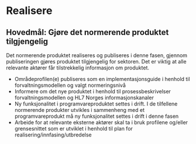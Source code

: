 # Realisere

## Hovedmål: Gjøre det normerende produktet tilgjengelig  

Det normerende produktet realiseres og publiseres i denne fasen, gjennom publiseringen gjøres produktet tilgjengelig for sektoren. Det er viktig at alle relevante aktører får tilstrekkelig informasjon om produktet.  

* Områdeprofilen(e) publiseres som en implementasjonsguide i henhold til forvaltningsmodellen og valgt normeringsnivå
* Informere om det nye produktet i henhold til prosessbeskrivelser forvaltningsmodellen og HL7 Norges informasjonskanaler
* Ny funksjonalitet i programvareproduktet settes i drift. I de tilfellene normerende produkter utvikles i sammenheng med et programvareprodukt må ny funksjonalitet settes i drift i denne fasen
* Arbeide for at relevante eksterne aktører skal ta i bruk profilene og/eller grensesnittet som er utviklet i henhold til plan for realisering/innfasing/utbredelse
